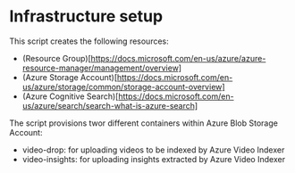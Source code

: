 # Infrastructure setup

This script creates the following resources:  
* (Resource Group)[https://docs.microsoft.com/en-us/azure/azure-resource-manager/management/overview]
* (Azure Storage Account)[https://docs.microsoft.com/en-us/azure/storage/common/storage-account-overview]
* (Azure Cognitive Search)[https://docs.microsoft.com/en-us/azure/search/search-what-is-azure-search]

The script provisions twor different containers within Azure Blob Storage Account:
* video-drop: for uploading videos to be indexed by Azure Video Indexer
* video-insights: for uploading insights extracted by Azure Video Indexer
